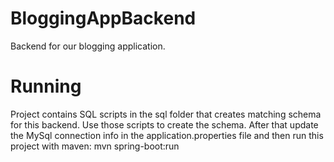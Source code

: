 # BloggingAppBackend
Backend for our blogging application.

# Running
Project contains SQL scripts in the sql folder that creates matching schema for this backend. Use those scripts to create the schema. After that update the MySql connection info in the application.properties file and then run this project with maven: mvn spring-boot:run
